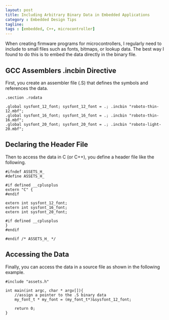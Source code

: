```yaml
---
layout: post
title: Including Arbitrary Binary Data in Embedded Applications
category : Embedded Design Tips
tagline:
tags : [embedded, C++, microcontroller]
---
```


When creating firmware programs for microcontrollers, I regularly need to include to small files such as fonts, bitmaps, or lookup data. The best way I found to do this is to embed the data directly in the binary file.

## GCC Assemblers .incbin Directive

First, you create an assembler file (.S) that defines the symbols and references the data.

```
.section .rodata

.global sysfont_12_font; sysfont_12_font = .; .incbin "roboto-thin-12.mbf";
.global sysfont_16_font; sysfont_16_font = .; .incbin "roboto-thin-16.mbf";
.global sysfont_20_font; sysfont_20_font = .; .incbin "roboto-light-20.mbf";
```

## Declaring the Header File

Then to access the data in C (or C++), you define a header file like the following.

```
#ifndef ASSETS_H_
#define ASSETS_H_

#if defined __cplusplus
extern "C" {
#endif

extern int sysfont_12_font;
extern int sysfont_16_font;
extern int sysfont_20_font;

#if defined __cplusplus
}
#endif

#endif /* ASSETS_H_ */
```

## Accessing the Data

Finally, you can access the data in a source file as shown in the following example.

```
#include "assets.h"

int main(int argc, char * argv[]){
    //assign a pointer to the .S binary data
    my_font_t * my_font = (my_font_t*)&sysfont_12_font;

    return 0;
}
```
